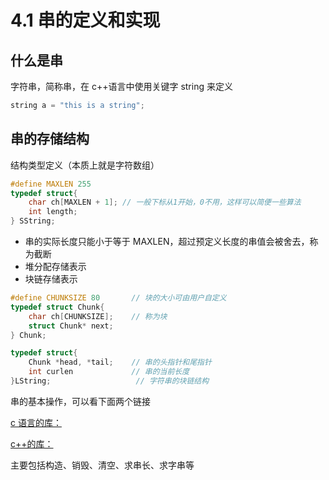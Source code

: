 # 4.1 串的定义和实现

## 什么是串

字符串，简称串，在 c++语言中使用关键字 string 来定义

```cpp
string a = "this is a string";
```

## 串的存储结构

结构类型定义（本质上就是字符数组）

```cpp
#define MAXLEN 255
typedef struct{
    char ch[MAXLEN + 1]; // 一般下标从1开始，0不用，这样可以简便一些算法
    int length;
} SString;
```

- 串的实际长度只能小于等于 MAXLEN，超过预定义长度的串值会被舍去，称为截断
- 堆分配存储表示
- 块链存储表示

```cpp
#define CHUNKSIZE 80       // 块的大小可由用户自定义
typedef struct Chunk{
    char ch[CHUNKSIZE];    // 称为块
    struct Chunk* next;
} Chunk;

typedef struct{
    Chunk *head, *tail;    // 串的头指针和尾指针
    int curlen             // 串的当前长度
}LString;                   // 字符串的块链结构
```

串的基本操作，可以看下面两个链接

[c 语言的库：<cstring>](https://cplusplus.com/reference/cstring/)

[c++的库：<string>](https://cplusplus.com/reference/string/string/)

主要包括构造、销毁、清空、求串长、求字串等

<!-- - 串的基本操作
  - StrAssign(&T, chars)：串赋值
  - StrCompare(S, T)：串比较
  - StrLength(S)：求串长
  - Concat(&T, S1, S2)：串连结
  - SubString(&Sub, S, pos, len)：求子串
  - StrCopy(&T, S)：串拷贝
  - StrEmpty(S)：串判空
  - ClearString(&S)：清空串
  - Index(S,T,pos)：子串的位置
  - Repalce(&S, T, V)：串替换
  - StrInsert(&S, pos, T)：子串插入
  - StrDelete(&S, pos, len)：子串删除
  - DestoryString(&S)：串销毁 -->

